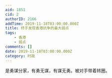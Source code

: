 ```yaml
---
aid: 1851
cid: 2
authorID: 2166
addTime: 2019-11-18T03:00:00.000Z
title: 终于发现香港抗争的最大弱点
tags:
    - 香港
    - 弱点
comments: []
date: 2019-11-18T03:00:00.000Z
category: 时政
---
```


是勇谋分家，有勇无谋，有谋无勇。被对手带着转圈。
